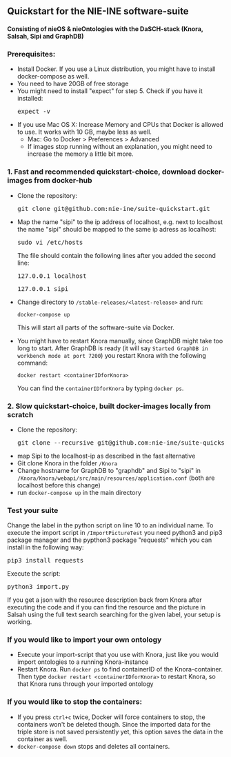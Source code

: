 ## Quickstart for the NIE-INE software-suite 
#### Consisting of nieOS & nieOntologies with the DaSCH-stack (Knora, Salsah, Sipi and GraphDB) 

### Prerequisites:
 - Install Docker. If you use a Linux distribution, you might have to install docker-compose as well.
 - You need to have 20GB of free storage
 - You might need to install "expect" for step 5. Check if you have it installed: <pre>expect -v</pre>
 - If you use Mac OS X: Increase Memory and CPUs that Docker is allowed to use. It works with 10 GB, maybe less as well.
	 - 	Mac: Go to Docker > Preferences > Advanced
	 - If images stop running without an explanation, you might need to increase the memory a little bit more.

### 1. Fast and recommended quickstart-choice, download docker-images from docker-hub
 - Clone the repository:
    <pre>git clone git@github.com:nie-ine/suite-quickstart.git</pre>
 - Map the name "sipi" to the ip address of localhost, e.g. next to localhost the name "sipi" should be mapped to the same ip adress as localhost:
    <pre>sudo vi /etc/hosts</pre> 
    The file should contain the following lines after you added the second line:
    <pre>127.0.0.1 localhost</pre>
    <pre>127.0.0.1 sipi</pre>
 - Change directory to ```/stable-releases/<latest-release>``` and run:
  
    ```
    docker-compose up
    ```
  
    This will start all parts of the software-suite via Docker.
  
 - You might have to restart Knora manually, since GraphDB might take too long to start. After GraphDB is ready (it will say ```Started GraphDB in workbench mode at port 7200```) you restart Knora with the following command:
 
    ```
    docker restart <containerIDforKnora>
    ``` 
 
    You can find the ```containerIDforKnora``` by typing ```docker ps```.
 
 
### 2. Slow quickstart-choice, built docker-images locally from scratch
- Clone the repository:
   <pre>git clone --recursive git@github.com:nie-ine/suite-quickstart.git</pre>
- map Sipi to the localhost-ip as described in the fast alternative
- Git clone Knora in the folder ```/Knora```
- Change hostname for GraphDB to "graphdb" and Sipi to "sipi" in ```/Knora/Knora/webapi/src/main/resources/application.conf``` (both are localhost before this change)
- run ```docker-compose up``` in the main directory

### Test your suite
Change the label in the python script on line 10 to an individual name. To execute the import script in ```/ImportPictureTest``` you need python3 and pip3 package manager and the pypthon3 package "requests" which you can install in the following way:

<pre>pip3 install requests</pre> 

Execute the script:

<pre>python3 import.py</pre> 

If you get a json with the resource description back from Knora after executing the code and if you can find the resource and the picture in Salsah using the full text search searching for the given label, your setup is working.


### If you would like to import your own ontology
 - Execute your import-script that you use with Knora, just like you would import ontologies to a running Knora-instance
 - Restart Knora. Run ```docker ps``` to find containerID of the Knora-container. Then type ```docker restart <containerIDforKnora>``` to restart Knora, so that Knora runs through your imported ontology


### If you would like to stop the containers:

 - If you press ```ctrl+c``` twice, Docker will force containers to stop, the containers won't be deleted though. Since the imported data for the triple store is not saved persistently yet, this option saves the data in the container as well.
 - ```docker-compose down``` stops and deletes all containers.

